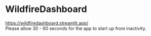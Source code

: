 # WildfireDashboard
https://wildfiredashboard.streamlit.app/  
Please allow 30 - 60 seconds for the app to start up from inactivity.     
  
